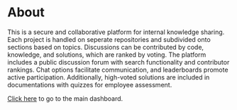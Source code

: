# About

This is a secure and collaborative platform for internal knowledge sharing. Each project is handled on seperate repositories and subdivided onto sections based on topics. Discussions can be contributed by code, knowledge, and solutions, which are ranked by voting. The platform includes a public discussion forum with search functionality and contributor rankings. Chat options facilitate communication, and leaderboards promote active participation. Additionally, high-voted solutions are included in documentations with quizzes for employee assessment.

[Click here](README.md) to go to the main dashboard.
